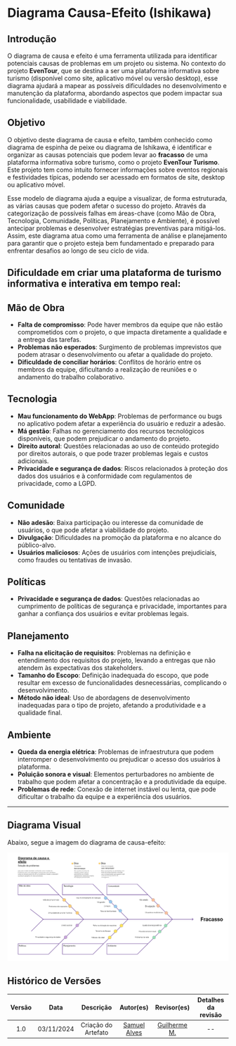 # Diagrama Causa-Efeito (Ishikawa)

<div class="body">

## Introdução

O diagrama de causa e efeito é uma ferramenta utilizada para identificar potenciais causas de problemas em um projeto ou sistema. No contexto do projeto **EvenTour**, que se destina a ser uma plataforma informativa sobre turismo (disponível como site, aplicativo móvel ou versão desktop), esse diagrama ajudará a mapear as possíveis dificuldades no desenvolvimento e manutenção da plataforma, abordando aspectos que podem impactar sua funcionalidade, usabilidade e viabilidade.

## Objetivo

O objetivo deste diagrama de causa e efeito, também conhecido como diagrama de espinha de peixe ou diagrama de Ishikawa, é identificar e organizar as causas potenciais que podem levar ao **fracasso** de uma plataforma informativa sobre turismo, como o projeto **EvenTour Turismo**. Este projeto tem como intuito fornecer informações sobre eventos regionais e festividades típicas, podendo ser acessado em formatos de site, desktop ou aplicativo móvel.

Esse modelo de diagrama ajuda a equipe a visualizar, de forma estruturada, as várias causas que podem afetar o sucesso do projeto. Através da categorização de possíveis falhas em áreas-chave (como Mão de Obra, Tecnologia, Comunidade, Políticas, Planejamento e Ambiente), é possível antecipar problemas e desenvolver estratégias preventivas para mitigá-los. Assim, este diagrama atua como uma ferramenta de análise e planejamento para garantir que o projeto esteja bem fundamentado e preparado para enfrentar desafios ao longo de seu ciclo de vida.


## Dificuldade em criar uma plataforma de turismo informativa e interativa em tempo real:

## Mão de Obra
   - **Falta de compromisso**: Pode haver membros da equipe que não estão comprometidos com o projeto, o que impacta diretamente a qualidade e a entrega das tarefas.
   - **Problemas não esperados**: Surgimento de problemas imprevistos que podem atrasar o desenvolvimento ou afetar a qualidade do projeto.
   - **Dificuldade de conciliar horários**: Conflitos de horário entre os membros da equipe, dificultando a realização de reuniões e o andamento do trabalho colaborativo.

## Tecnologia
   - **Mau funcionamento do WebApp**: Problemas de performance ou bugs no aplicativo podem afetar a experiência do usuário e reduzir a adesão.
   - **Má gestão**: Falhas no gerenciamento dos recursos tecnológicos disponíveis, que podem prejudicar o andamento do projeto.
   - **Direito autoral**: Questões relacionadas ao uso de conteúdo protegido por direitos autorais, o que pode trazer problemas legais e custos adicionais.
   - **Privacidade e segurança de dados**: Riscos relacionados à proteção dos dados dos usuários e à conformidade com regulamentos de privacidade, como a LGPD.

## Comunidade
   - **Não adesão**: Baixa participação ou interesse da comunidade de usuários, o que pode afetar a viabilidade do projeto.
   - **Divulgação**: Dificuldades na promoção da plataforma e no alcance do público-alvo.
   - **Usuários maliciosos**: Ações de usuários com intenções prejudiciais, como fraudes ou tentativas de invasão.

## Políticas
   - **Privacidade e segurança de dados**: Questões relacionadas ao cumprimento de políticas de segurança e privacidade, importantes para ganhar a confiança dos usuários e evitar problemas legais.

## Planejamento
   - **Falha na elicitação de requisitos**: Problemas na definição e entendimento dos requisitos do projeto, levando a entregas que não atendem às expectativas dos stakeholders.
   - **Tamanho do Escopo**: Definição inadequada do escopo, que pode resultar em excesso de funcionalidades desnecessárias, complicando o desenvolvimento.
   - **Método não ideal**: Uso de abordagens de desenvolvimento inadequadas para o tipo de projeto, afetando a produtividade e a qualidade final.

## Ambiente
   - **Queda da energia elétrica**: Problemas de infraestrutura que podem interromper o desenvolvimento ou prejudicar o acesso dos usuários à plataforma.
   - **Poluição sonora e visual**: Elementos perturbadores no ambiente de trabalho que podem afetar a concentração e a produtividade da equipe.
   - **Problemas de rede**: Conexão de internet instável ou lenta, que pode dificultar o trabalho da equipe e a experiência dos usuários.
---

## Diagrama Visual
Abaixo, segue a imagem do diagrama de causa-efeito:

![Diagrama de Causa-Efeito](assets/causa-efeito/Causa-Efeito.png)

## Histórico de Versões

| Versão | Data | Descrição | Autor(es) | Revisor(es) | Detalhes da revisão |
|:---:|:---:|:---:|:---:|:---:|:---:|
| 1.0 | 03/11/2024 | Criação do Artefato | [Samuel Alves](https://github.com/samuelalvess) | [Guilherme M.](https://github.com/gmeister18)|-- |


<div align="justify">